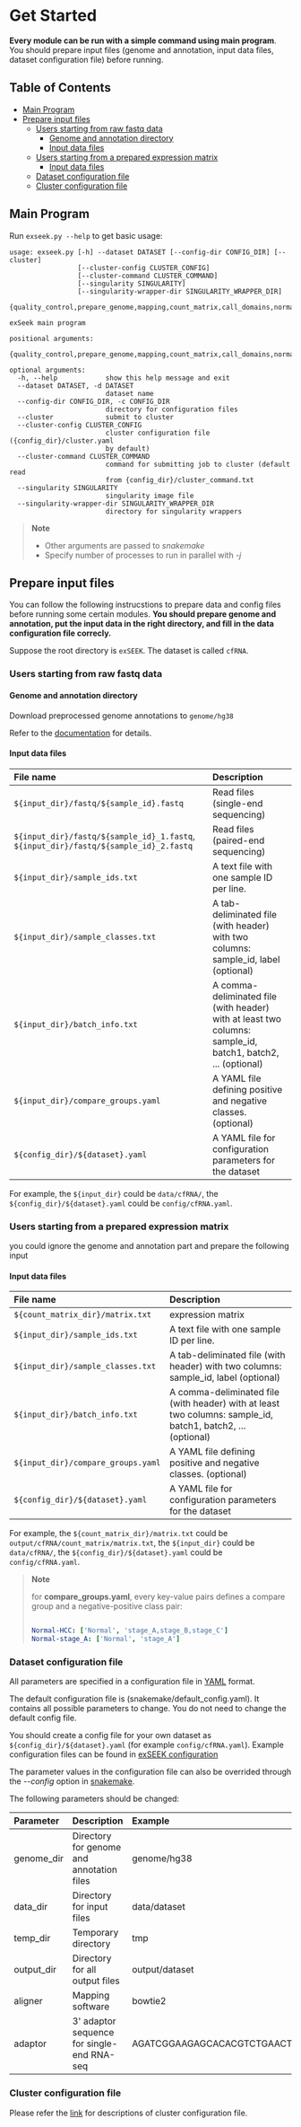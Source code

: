 # Get Started

**Every module can be run with a simple command using main program**. You should prepare input files (genome and annotation, input data files, dataset configuration file) before running.

## Table of Contents

- [Main Program](#main-program)
- [Prepare input files](#prepare-input-files)
  - [Users starting from raw fastq data](#users-starting-from-raw-fastq-data)
    - [Genome and annotation directory](#genome-and-annotation-directory)
    - [Input data files](#input-data-files)
  - [Users starting from a prepared expression matrix](#users-starting-from-a-prepared-expression-matrix)
    - [Input data files](#input-data-files)
  - [Dataset configuration file](#dataset-configuration-file)
  - [Cluster configuration file](#cluster-configuration-file)

## Main Program


Run `exseek.py --help` to get basic usage:

```text
usage: exseek.py [-h] --dataset DATASET [--config-dir CONFIG_DIR] [--cluster]
                 [--cluster-config CLUSTER_CONFIG]
                 [--cluster-command CLUSTER_COMMAND]
                 [--singularity SINGULARITY]
                 [--singularity-wrapper-dir SINGULARITY_WRAPPER_DIR]
                 {quality_control,prepare_genome,mapping,count_matrix,call_domains,normalization,feature_selection,update_sequential_mapping,update_singularity_wrappers}

exSeek main program

positional arguments:
  {quality_control,prepare_genome,mapping,count_matrix,call_domains,normalization,feature_selection,update_sequential_mapping,update_singularity_wrappers}

optional arguments:
  -h, --help            show this help message and exit
  --dataset DATASET, -d DATASET
                        dataset name
  --config-dir CONFIG_DIR, -c CONFIG_DIR
                        directory for configuration files
  --cluster             submit to cluster
  --cluster-config CLUSTER_CONFIG
                        cluster configuration file ({config_dir}/cluster.yaml
                        by default)
  --cluster-command CLUSTER_COMMAND
                        command for submitting job to cluster (default read
                        from {config_dir}/cluster_command.txt
  --singularity SINGULARITY
                        singularity image file
  --singularity-wrapper-dir SINGULARITY_WRAPPER_DIR
                        directory for singularity wrappers
```

> **Note**
>
> * Other arguments are passed to _snakemake_
> * Specify number of processes to run in parallel with _-j_



## Prepare input files

You can follow the following instrucstions to prepare data and config files before running some certain modules. **You should prepare genome and annotation, put the input data in the right directory, and fill in the data configuration file correcly.**

Suppose the root directory is `exSEEK`. The dataset is called `cfRNA`.

### Users starting from raw fastq data

#### Genome and annotation directory

Download preprocessed genome annotations to `genome/hg38`

Refer to the [documentation](pre-process/genome_and_annotations.md) for details.

#### Input data files

| File name | Description |
| :--- | :--- |
| `${input_dir}/fastq/${sample_id}.fastq` | Read files \(single-end sequencing\) |
| `${input_dir}/fastq/${sample_id}_1.fastq`, `${input_dir}/fastq/${sample_id}_2.fastq` | Read files \(paired-end sequencing\) |
| `${input_dir}/sample_ids.txt` | A text file with one sample ID per line. |
| `${input_dir}/sample_classes.txt` | A tab-deliminated file \(with header\) with two columns: sample\_id, label \(optional\) |
| `${input_dir}/batch_info.txt` | A comma-deliminated file \(with header\) with at least two columns: sample\_id, batch1, batch2, ... \(optional\) |
| `${input_dir}/compare_groups.yaml` | A YAML file defining positive and negative classes. \(optional\) |
| `${config_dir}/${dataset}.yaml` | A YAML file for configuration parameters for the dataset |

For example, the `${input_dir}` could be `data/cfRNA/`, the `${config_dir}/${dataset}.yaml` could be `config/cfRNA.yaml`.


### Users starting from a prepared expression matrix
you could ignore the genome and annotation part and prepare the following input 

#### Input data files

| File name | Description |
| :--- | :--- |
| `${count_matrix_dir}/matrix.txt` | expression matrix |
| `${input_dir}/sample_ids.txt` | A text file with one sample ID per line. |
| `${input_dir}/sample_classes.txt` | A tab-deliminated file \(with header\) with two columns: sample\_id, label \(optional\) |
| `${input_dir}/batch_info.txt` | A comma-deliminated file \(with header\) with at least two columns: sample\_id, batch1, batch2, ... \(optional\) |
| `${input_dir}/compare_groups.yaml` | A YAML file defining positive and negative classes. \(optional\) |
| `${config_dir}/${dataset}.yaml` | A YAML file for configuration parameters for the dataset |

For example, the `${count_matrix_dir}/matrix.txt` could be `output/cfRNA/count_matrix/matrix.txt`, the `${input_dir}` could be `data/cfRNA/`, the `${config_dir}/${dataset}.yaml` could be `config/cfRNA.yaml`.


> **Note** 
>
> for **compare\_groups.yaml**, every key-value pairs defines a compare group and a negative-positive class pair:
>
>```yaml
>
>Normal-HCC: ['Normal', 'stage_A,stage_B,stage_C']
>Normal-stage_A: ['Normal', 'stage_A']
>
>```

### Dataset configuration file

All parameters are specified in a configuration file in [YAML](https://en.wikipedia.org/wiki/YAML) format.

The default configuration file is \(snakemake/default\_config.yaml\). It contains all possible parameters to change. You do not need to change the default config file. 

You should create a config file for your own dataset as `${config_dir}/${dataset}.yaml` (for example `config/cfRNA.yaml`). Example configuration files can be found in [exSEEK configuration](exseek/configuration.md) 

The parameter values in the configuration file can also be overrided through the _--config_ option in [snakemake](https://snakemake.readthedocs.io/en/stable/executable.html).

The following parameters should be changed:

| Parameter | Description | Example |
| :--- | :--- | :--- |
| genome\_dir | Directory for genome and annotation files | genome/hg38 |
| data\_dir | Directory for input files | data/dataset |
| temp\_dir | Temporary directory | tmp |
| output\_dir | Directory for all output files | output/dataset |
| aligner | Mapping software | bowtie2 |
| adaptor | 3' adaptor sequence for single-end RNA-seq | AGATCGGAAGAGCACACGTCTGAACTCCAGTCAC |

### Cluster configuration file

Please refer the [link](https://snakemake.readthedocs.io/en/stable/snakefiles/configuration.html#cluster-configuration) for descriptions of cluster configuration file.

